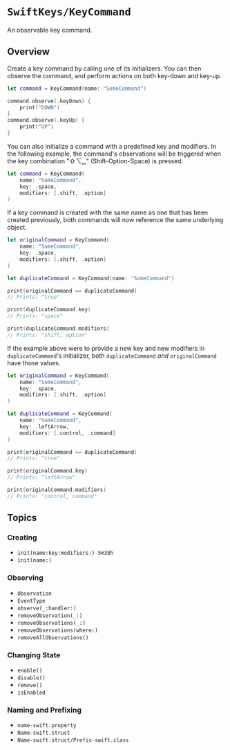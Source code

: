 # ``SwiftKeys/KeyCommand``

An observable key command.

## Overview

Create a key command by calling one of its initializers. You can then observe the command, and perform actions on both key-down and key-up.

```swift
let command = KeyCommand(name: "SomeCommand")

command.observe(.keyDown) {
    print("DOWN")
}
command.observe(.keyUp) {
    print("UP")
}
```

You can also initialize a command with a predefined key and modifiers. In the following example, the command's observations will be triggered when the key combination "⇧⌥␣" (Shift-Option-Space) is pressed.

```swift
let command = KeyCommand(
    name: "SomeCommand",
    key: .space,
    modifiers: [.shift, .option]
)
```

If a key command is created with the same name as one that has been created previously, both commands will now reference the same underlying object.

```swift
let originalCommand = KeyCommand(
    name: "SomeCommand",
    key: .space,
    modifiers: [.shift, .option]
)

let duplicateCommand = KeyCommand(name: "SomeCommand")

print(originalCommand == duplicateCommand)
// Prints: "true"

print(duplicateCommand.key)
// Prints: "space"

print(duplicateCommand.modifiers)
// Prints: "shift, option"
```

If the example above were to provide a new key and new modifiers in `duplicateCommand`'s initializer, both `duplicateCommand` _and_ `originalCommand` have those values.

```swift
let originalCommand = KeyCommand(
    name: "SomeCommand",
    key: .space,
    modifiers: [.shift, .option]
)

let duplicateCommand = KeyCommand(
    name: "SomeCommand",
    key: .leftArrow,
    modifiers: [.control, .command]
)

print(originalCommand == duplicateCommand)
// Prints: "true"

print(originalCommand.key)
// Prints: "leftArrow"

print(originalCommand.modifiers)
// Prints: "control, command"
```

## Topics

### Creating

- ``init(name:key:modifiers:)-5m38h``
- ``init(name:)``

### Observing

- ``Observation``
- ``EventType``
- ``observe(_:handler:)``
- ``removeObservation(_:)``
- ``removeObservations(_:)``
- ``removeObservations(where:)``
- ``removeAllObservations()``

### Changing State

- ``enable()``
- ``disable()``
- ``remove()``
- ``isEnabled``

### Naming and Prefixing

- ``name-swift.property``
- ``Name-swift.struct``
- ``Name-swift.struct/Prefix-swift.class``

